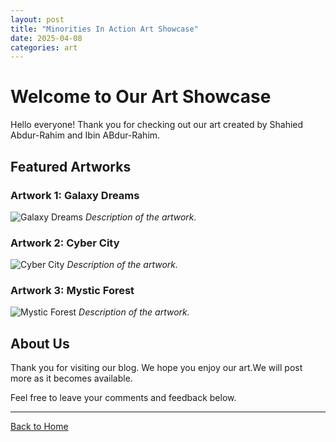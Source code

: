 ```yaml
---
layout: post
title: "Minorities In Action Art Showcase"
date: 2025-04-08
categories: art
---
```


# Welcome to Our Art Showcase

Hello everyone! Thank you for checking out our art created by Shahied Abdur-Rahim and Ibin ABdur-Rahim.

## Featured Artworks

### Artwork 1: Galaxy Dreams
![Galaxy Dreams](path/to/galaxy-dreams.jpg)
*Description of the artwork.*

### Artwork 2: Cyber City
![Cyber City](path/to/cyber-city.jpg)
*Description of the artwork.*

### Artwork 3: Mystic Forest
![Mystic Forest](path/to/mystic-forest.jpg)
*Description of the artwork.*

## About Us

Thank you for visiting our blog. We hope you enjoy our art.We will post more as it becomes available.

Feel free to leave your comments and feedback below.

---

[Back to Home](index.html)
